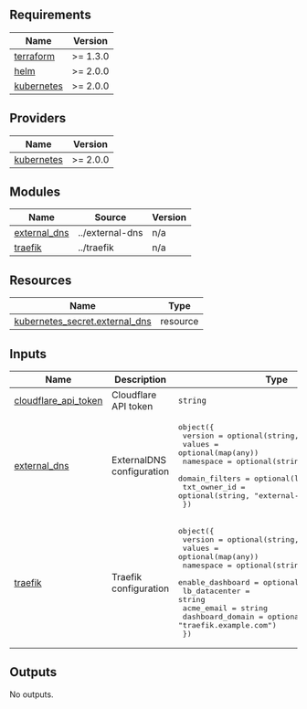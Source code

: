 <!-- BEGIN_TF_DOCS -->
## Requirements

| Name | Version |
|------|---------|
| <a name="requirement_terraform"></a> [terraform](#requirement\_terraform) | >= 1.3.0 |
| <a name="requirement_helm"></a> [helm](#requirement\_helm) | >= 2.0.0 |
| <a name="requirement_kubernetes"></a> [kubernetes](#requirement\_kubernetes) | >= 2.0.0 |

## Providers

| Name | Version |
|------|---------|
| <a name="provider_kubernetes"></a> [kubernetes](#provider\_kubernetes) | >= 2.0.0 |

## Modules

| Name | Source | Version |
|------|--------|---------|
| <a name="module_external_dns"></a> [external\_dns](#module\_external\_dns) | ../external-dns | n/a |
| <a name="module_traefik"></a> [traefik](#module\_traefik) | ../traefik | n/a |

## Resources

| Name | Type |
|------|------|
| [kubernetes_secret.external_dns](https://registry.terraform.io/providers/hashicorp/kubernetes/latest/docs/resources/secret) | resource |

## Inputs

| Name | Description | Type | Default | Required |
|------|-------------|------|---------|:--------:|
| <a name="input_cloudflare_api_token"></a> [cloudflare\_api\_token](#input\_cloudflare\_api\_token) | Cloudflare API token | `string` | n/a | yes |
| <a name="input_external_dns"></a> [external\_dns](#input\_external\_dns) | ExternalDNS configuration | <pre>object({<br/>    version        = optional(string, null)<br/>    values         = optional(map(any))<br/>    namespace      = optional(string, "kube-system")<br/>    domain_filters = optional(list(string), [])<br/>    txt_owner_id   = optional(string, "external-dns")<br/>  })</pre> | `{}` | no |
| <a name="input_traefik"></a> [traefik](#input\_traefik) | Traefik configuration | <pre>object({<br/>    version          = optional(string, null)<br/>    values           = optional(map(any))<br/>    namespace        = optional(string, "traefik")<br/>    enable_dashboard = optional(bool, false)<br/>    lb_datacenter    = string<br/>    acme_email       = string<br/>    dashboard_domain = optional(string, "traefik.example.com")<br/>  })</pre> | n/a | yes |

## Outputs

No outputs.
<!-- END_TF_DOCS -->